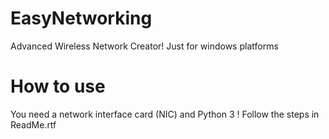 # EasyNetworking
Advanced Wireless Network Creator!
Just for windows platforms

# How to use
You need a network interface card (NIC) and Python 3 !
Follow the steps in ReadMe.rtf
